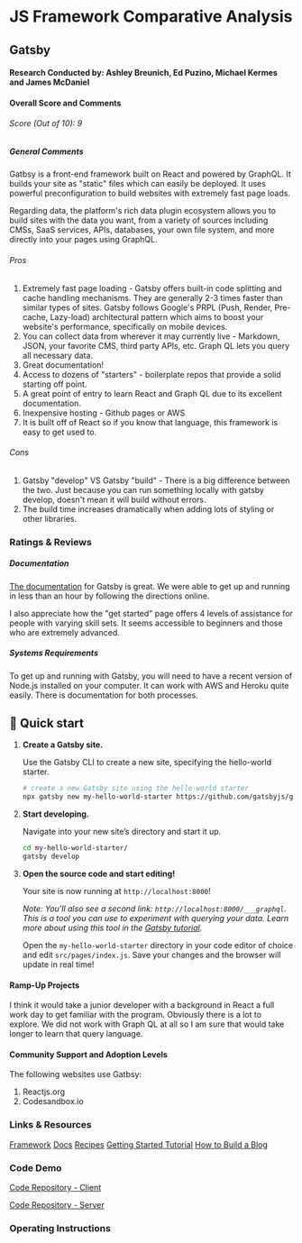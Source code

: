 # JS Framework Comparative Analysis

## Gatsby

#### Research Conducted by: Ashley Breunich, Ed Puzino, Michael Kermes and James McDaniel

#### Overall Score and Comments 

###### Score (Out of 10): 9

##### General Comments 

Gatbsy is a front-end framework built on React and powered by GraphQL. It builds your site as "static" files which can easily be deployed. It uses powerful preconfiguration to build websites with extremely fast page loads.

Regarding data, the platform's rich data plugin ecosystem allows you to build sites with the data you want, from a variety of sources including CMSs, SaaS services, APIs, databases, your own file system, and more directly into your pages using GraphQL.

###### Pros
1. Extremely fast page loading - Gatsby offers built-in code splitting and cache handling mechanisms. They are generally 2-3 times faster than similar types of sites. Gatsby follows Google's PRPL (Push, Render, Pre-cache, Lazy-load) architectural pattern which aims to boost your website's performance, specifically on mobile devices. 
2. You can collect data from wherever it may currently live - Markdown, JSON, your favorite CMS, third party APIs, etc. Graph QL lets you query all necessary data. 
3. Great documentation! 
4. Access to dozens of "starters" - boilerplate repos that provide a solid starting off point. 
5. A great point of entry to learn React and Graph QL due to its excellent documentation. 
6. Inexpensive hosting - Github pages or AWS
7. It is built off of React so if you know that language, this framework is easy to get used to. 

###### Cons
1. Gatsby "develop" VS Gatsby "build" - There is a big difference between the two. Just because you can run something locally with gatsby develop, doesn't mean it will build without errors. 
2. The build time increases dramatically when adding lots of styling or other libraries. 

### Ratings & Reviews

##### Documentation 
[The documentation](https://www.gatsbyjs.org/docs/) for Gatsby is great. We were able to get up and running in less than an hour by following the directions online. 

I also appreciate how the "get started" page offers 4 levels of assistance for people with varying skill sets. It seems accessible to beginners and those who are extremely advanced. 

##### Systems Requirements 
To get up and running with Gatsby, you will need to have a recent version of Node.js installed on your computer. It can work with AWS and Heroku quite easily. There is documentation for both processes.  

## 🚀 Quick start

1.  **Create a Gatsby site.**

    Use the Gatsby CLI to create a new site, specifying the hello-world starter.

    ```sh
    # create a new Gatsby site using the hello-world starter
    npx gatsby new my-hello-world-starter https://github.com/gatsbyjs/gatsby-starter-hello-world
    ```

1.  **Start developing.**

    Navigate into your new site’s directory and start it up.

    ```sh
    cd my-hello-world-starter/
    gatsby develop
    ```

1.  **Open the source code and start editing!**

    Your site is now running at `http://localhost:8000`!

    _Note: You'll also see a second link: _`http://localhost:8000/___graphql`_. This is a tool you can use to experiment with querying your data. Learn more about using this tool in the [Gatsby tutorial](https://www.gatsbyjs.org/tutorial/part-five/#introducing-graphiql)._

    Open the `my-hello-world-starter` directory in your code editor of choice and edit `src/pages/index.js`. Save your changes and the browser will update in real time!

#### Ramp-Up Projects
I think it would take a junior developer with a background in React a full work day to get familiar with the program. Obviously there is a lot to explore. We did not work with Graph QL at all so I am sure that would take longer to learn that query language. 

#### Community Support and Adoption Levels 
The following websites use Gatbsy: 
1. Reactjs.org
2. Codesandbox.io

### Links & Resources 
[Framework](https://www.gatsbyjs.org/) 
[Docs](https://www.gatsbyjs.org/docs/)
[Recipes](https://www.gatsbyjs.org/docs/recipes)
[Getting Started Tutorial](https://www.gatsbyjs.org/tutorial/part-one/)
[How to Build a Blog](https://codeburst.io/build-a-blog-using-gatsby-js-react-8561bfe8fc91)

### Code Demo
[Code Repository - Client](https://github.com/ashley-breunich/gatsby) 

[Code Repository - Server](https://github.com/ashley-breunich/yakker-server/tree/master/server) 

### Operating Instructions 
